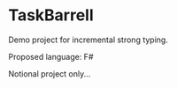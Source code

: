 # TaskBarrell
Demo project for incremental strong typing.

Proposed language: F#

Notional project only...
